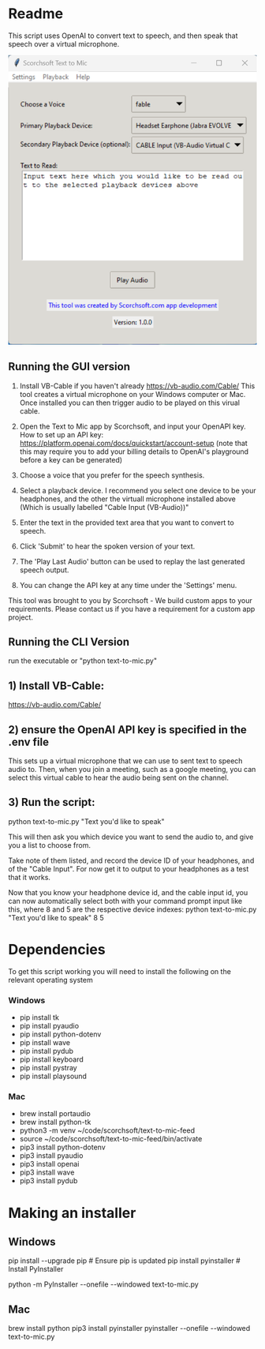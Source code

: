 # Readme

This script uses OpenAI to convert text to speech, and then speak that speech over a virtual microphone.

![Example Image 1](images/app-screenshot-v1-0-0.png)

## Running the GUI version

1. Install VB-Cable if you haven't already
https://vb-audio.com/Cable/
This tool creates a virtual microphone on your Windows computer or Mac. Once installed you can then trigger audio to be played on this virual cable.

2. Open the Text to Mic app by Scorchsoft, and input your OpenAPI key. How to set up an API key:
https://platform.openai.com/docs/quickstart/account-setup
(note that this may require you to add your billing details to OpenAI's playground before a key can be generated)

3. Choose a voice that you prefer for the speech synthesis.

4. Select a playback device. I recommend you select one device to be your headphones, and the other the virtuall microphone installed above (Which is usually labelled "Cable Input (VB-Audio))"

3. Enter the text in the provided text area that you want to convert to speech.

4. Click 'Submit' to hear the spoken version of your text.

5. The 'Play Last Audio' button can be used to replay the last generated speech output.

6. You can change the API key at any time under the 'Settings' menu.

This tool was brought to you by Scorchsoft - We build custom apps to your requirements. Please contact us if you have a requirement for a custom app project.

## Running the CLI Version

run the executable or "python text-to-mic.py"

## 1) Install VB-Cable:
https://vb-audio.com/Cable/

## 2) ensure the OpenAI API key is specified in the .env file
This sets up a virtual microphone that we can use to sent text to speech audio to. Then, when you join a meeting, such as a google meeting, you can select this virtual cable to hear the audio being sent on the channel.

## 3) Run the script:
python text-to-mic.py "Text you'd like to speak"

This will then ask you which device you want to send the audio to, and give you a list to choose from. 

Take note of them listed, and record the device ID of your headphones, and of the "Cable Input". For now get it to output to your headphones as a test that it works.

Now that you know your headphone device id, and the cable input id, you can now automatically select both with your command prompt input like this, where 8 and 5 are the respective device indexes:
python text-to-mic.py "Text you'd like to speak" 8 5






# Dependencies

To get this script working you will need to install the following on the relevant operating system

### Windows
* pip install tk
* pip install pyaudio
* pip install python-dotenv
* pip install wave
* pip install pydub
* pip install keyboard
* pip install pystray
* pip install playsound


### Mac

* brew install portaudio
* brew install python-tk
* python3 -m venv ~/code/scorchsoft/text-to-mic-feed
* source ~/code/scorchsoft/text-to-mic-feed/bin/activate
* pip3 install python-dotenv
* pip3 install pyaudio
* pip3 install openai
* pip3 install wave
* pip3 install pydub


# Making an installer

## Windows

pip install --upgrade pip  # Ensure pip is updated
pip install pyinstaller   # Install PyInstaller

python -m PyInstaller --onefile --windowed text-to-mic.py

## Mac

brew install python
pip3 install pyinstaller
pyinstaller --onefile --windowed text-to-mic.py
